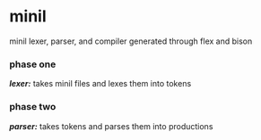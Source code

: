 # minil
minil lexer, parser, and compiler generated through flex and bison

### phase one
***lexer:*** takes minil files and lexes them into tokens

### phase two
***parser:*** takes tokens and parses them into productions

